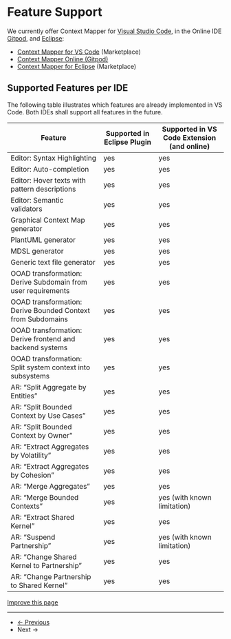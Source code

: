 
# Feature Support

We currently offer Context Mapper for [Visual Studio Code](https://code.visualstudio.com/), in the Online IDE [Gitpod](https://www.gitpod.io/), and [Eclipse](https://www.eclipse.org/):

* [Context Mapper for VS Code](https://marketplace.visualstudio.com/items?itemName=contextmapper.context-mapper-vscode-extension) (Marketplace)
* [Context Mapper Online (Gitpod)](/docs/online-ide/)
* [Context Mapper for Eclipse](https://marketplace.eclipse.org/content/context-mapper) (Marketplace)

## Supported Features per IDE

The following table illustrates which features are already implemented in VS Code. Both IDEs shall support all features in the future.

| Feature | Supported in Eclipse Plugin | Supported in VS Code Extension (and online) |
| --- | --- | --- |
| Editor: Syntax Highlighting | yes | yes |
| Editor: Auto-completion | yes | yes |
| Editor: Hover texts with pattern descriptions | yes | yes |
| Editor: Semantic validators | yes | yes |
| Graphical Context Map generator | yes | yes |
| PlantUML generator | yes | yes |
| MDSL generator | yes | yes |
| Generic text file generator | yes | yes |
| OOAD transformation: Derive Subdomain from user requirements | yes | yes |
| OOAD transformation: Derive Bounded Context from Subdomains | yes | yes |
| OOAD transformation: Derive frontend and backend systems | yes | yes |
| OOAD transformation: Split system context into subsystems | yes | yes |
| AR: “Split Aggregate by Entities” | yes | yes |
| AR: “Split Bounded Context by Use Cases” | yes | yes |
| AR: “Split Bounded Context by Owner” | yes | yes |
| AR: “Extract Aggregates by Volatility” | yes | yes |
| AR: “Extract Aggregates by Cohesion” | yes | yes |
| AR: “Merge Aggregates” | yes | yes |
| AR: “Merge Bounded Contexts” | yes | yes (with known limitation) |
| AR: “Extract Shared Kernel” | yes | yes |
| AR: “Suspend Partnership” | yes | yes (with known limitation) |
| AR: “Change Shared Kernel to Partnership” | yes | yes |
| AR: “Change Partnership to Shared Kernel” | yes | yes |

[Improve this page](https://github.com/ContextMapper/contextmapper.github.io/blob/master/_docs/ide-plugins-and-extensions/ide-support.md)

---

* [← Previous](/docs/eclipse/)
* Next →

